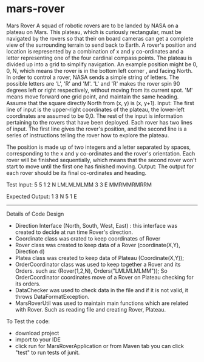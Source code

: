 # mars-rover
Mars Rover
A squad of robotic rovers are to be landed by NASA on a plateau on Mars. This plateau, which is curiously rectangular, 
must be navigated by the rovers so that their on board cameras can get a complete view of the surrounding terrain to send back to Earth. 
A rover's position and location is represented by a combination of x and y co-ordinates and a letter representing one of the four cardinal compass points. 
The plateau is divided up into a grid to simplify navigation. An example position might be 0, 0, N, which means the rover is in the bottom left corner ,
and facing North. In order to control a rover, NASA sends a simple string of letters. The possible letters are 'L', 'R' and 'M'. 'L' and 'R' makes 
the rover spin 90 degrees left or right respectively, without moving from its current spot. 'M' means move forward one grid point, and maintain the same heading. 
Assume that the square directly North from (x, y) is (x, y+1). Input: The first line of input is the upper-right coordinates of the plateau, the lower-left 
coordinates are assumed to be 0,0. The rest of the input is information pertaining to the rovers that have been deployed. Each rover has two lines of input. 
The first line gives the rover's position, and the second line is a series of instructions telling the rover how to explore the plateau. 

The position is made up of two integers and a letter separated by spaces, corresponding to the x and y co-ordinates and the rover's orientation. 
Each rover will be finished sequentially, which means that the second rover won't start to move until the first one has finished moving. 
Output: The output for each rover should be its final co-ordinates and heading. 

Test Input: 
5 5 
1 2 N 
LMLMLMLMM 
3 3 E 
MMRMMRMRRM 

Expected Output: 
1 3 N 
5 1 E

-------------------------------------------------------------------------------------------------
Details of Code Design

- Direction Interface (North, South, West, East) : this interface was created to decide at run time Rover's direction.
- Coordinate class was crated to keep coordinates of Rover
- Rover class was created to keep data of a Rover (coordinate(X,Y), Direction d)
- Platea class was created to keep data of Plateau (Coordinate(X,Y));
- OrderCoordinator class was used to keep together a Rover and its Orders. such as: (Rover(1,2,N), Orders("LMLMLMLMM")); So OrderCoordinator coordinates 
move of a Rover on Plateau checking for its orders.
- DataChecker was used to check data in the file and if it is not valid, it throws DataFormatException.
- MarsRoverUtil was used to maintain main functions which are related with Rover. Such as reading file and creating Rover, Plateau.

To Test the code:

- download project
- import to your IDE
- click run for MarsRoverApplication or from Maven tab you can click "test" to run tests of junit.

